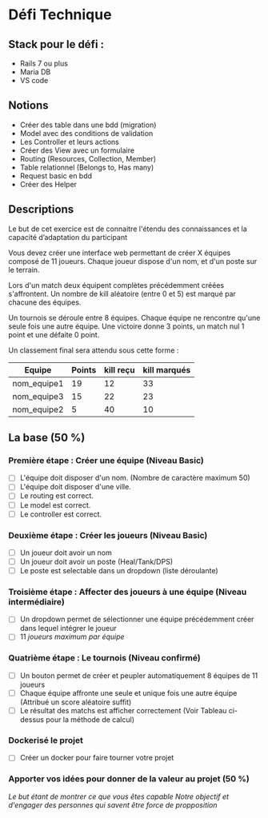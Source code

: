 # Défi Technique

## Stack pour le défi :

- Rails 7 ou plus
- Maria DB
- VS code

## Notions

- Créer des table dans une bdd (migration)
- Model avec des conditions de validation
- Les Controller et leurs actions
- Créer des View avec un formulaire
- Routing (Resources, Collection, Member)
- Table relationnel (Belongs to, Has many)
- Request basic en bdd
- Créer des Helper

## Descriptions

Le but de cet exercice est de connaitre l'étendu des connaissances et la capacité d’adaptation du participant

Vous devez créer une interface web permettant de créer X équipes composé de 11 joueurs.
Chaque joueur dispose d'un nom, et d'un poste sur le terrain.

Lors d'un match deux équipent complètes précédemment créées s'affrontent. Un nombre de kill aléatoire (entre 0 et 5) est marqué par chacune des équipes.

Un tournois se déroule entre 8 équipes. Chaque équipe ne rencontre qu'une seule fois une autre équipe.
Une victoire donne 3 points, un match nul 1 point et une défaite 0 point.

Un classement final sera attendu sous cette forme :

| Equipe | Points | kill reçu | kill marqués |
| --- | --- | --- | --- |
| nom_equipe1 | 19 | 12 | 33 |
| nom_equipe3 | 15 | 22 | 23 |
| nom_equipe2 | 5 | 40 | 10 |

## La base (50 %)

### Première étape : Créer une équipe (Niveau Basic)

- [ ]  L'équipe doit disposer d'un nom. (Nombre de caractère maximum 50)
- [ ]  L'équipe doit disposer d'une ville.
- [ ]  Le routing est correct.
- [ ]  Le model est correct.
- [ ]  Le controller est correct.

### Deuxième étape : Créer les joueurs (Niveau Basic)

- [ ]  Un joueur doit avoir un nom
- [ ]  Un joueur doit avoir un poste (Heal/Tank/DPS)
- [ ]  Le poste est selectable dans un dropdown (liste déroulante)

### Troisième étape : Affecter des joueurs à une équipe (Niveau intermédiaire)

- [ ]  Un dropdown permet de sélectionner une équipe précédemment créer dans lequel intégrer le joueur
- [ ]  11 *joueurs maximum par équipe*

### Quatrième étape : Le tournois (Niveau confirmé)

- [ ]  Un bouton permet de créer et peupler automatiquement 8 équipes de 11 joueurs
- [ ]  Chaque équipe affronte une seule et unique fois une autre équipe (Attribué un score aléatoire suffit)
- [ ]  Le résultat des matchs est afficher correctement (Voir Tableau ci-dessus pour la méthode de calcul)

### Dockerisé le projet

- [ ] Créer un docker pour faire tourner votre projet

### Apporter vos idées pour donner de la valeur au projet (50 %)

_Le but étant de montrer ce que vous êtes capable_
_Notre objectif et d'engager des personnes qui savent être force de propposition_